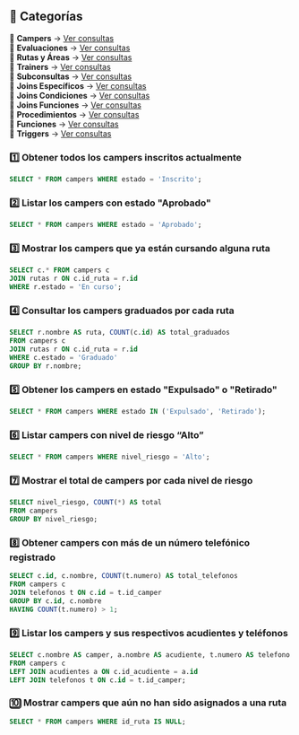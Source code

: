 ## 📂 Categorías  

📌 **Campers** → [Ver consultas](consultas-sql/1.campers/)  
📌 **Evaluaciones** → [Ver consultas](consultas-sql/2.evaluaciones/)  
📌 **Rutas y Áreas** → [Ver consultas](consultas-sql/3.rutas_Areas/)  
📌 **Trainers** → [Ver consultas](consultas-sql/4.trainers/)  
📌 **Subconsultas** → [Ver consultas](consultas-sql/5.SubConsultas/)  
📌 **Joins Específicos** → [Ver consultas](consultas-sql/7.Joins_específicos/)  
📌 **Joins Condiciones** → [Ver consultas](consultas-sql/8.joins_condiciones/)  
📌 **Joins Funciones** → [Ver consultas](consultas-sql/9.joins_Funciones/)  
📌 **Procedimientos** → [Ver consultas](consultas-sql/10.procedimientos/)  
📌 **Funciones** → [Ver consultas](consultas-sql/11.funciones/)  
📌 **Triggers** → [Ver consultas](consultas-sql/12.triggers/)  

### 1️⃣ Obtener todos los campers inscritos actualmente
```sql
SELECT * FROM campers WHERE estado = 'Inscrito';
```

### 2️⃣ Listar los campers con estado "Aprobado"
```sql
SELECT * FROM campers WHERE estado = 'Aprobado';
```

### 3️⃣ Mostrar los campers que ya están cursando alguna ruta
```sql
SELECT c.* FROM campers c
JOIN rutas r ON c.id_ruta = r.id
WHERE r.estado = 'En curso';
```

### 4️⃣ Consultar los campers graduados por cada ruta
```sql
SELECT r.nombre AS ruta, COUNT(c.id) AS total_graduados
FROM campers c
JOIN rutas r ON c.id_ruta = r.id
WHERE c.estado = 'Graduado'
GROUP BY r.nombre;
```

### 5️⃣ Obtener los campers en estado "Expulsado" o "Retirado"
```sql
SELECT * FROM campers WHERE estado IN ('Expulsado', 'Retirado');
```

### 6️⃣ Listar campers con nivel de riesgo “Alto”
```sql
SELECT * FROM campers WHERE nivel_riesgo = 'Alto';
```

### 7️⃣ Mostrar el total de campers por cada nivel de riesgo
```sql
SELECT nivel_riesgo, COUNT(*) AS total
FROM campers
GROUP BY nivel_riesgo;
```

### 8️⃣ Obtener campers con más de un número telefónico registrado
```sql
SELECT c.id, c.nombre, COUNT(t.numero) AS total_telefonos
FROM campers c
JOIN telefonos t ON c.id = t.id_camper
GROUP BY c.id, c.nombre
HAVING COUNT(t.numero) > 1;
```

### 9️⃣ Listar los campers y sus respectivos acudientes y teléfonos
```sql
SELECT c.nombre AS camper, a.nombre AS acudiente, t.numero AS telefono
FROM campers c
LEFT JOIN acudientes a ON c.id_acudiente = a.id
LEFT JOIN telefonos t ON c.id = t.id_camper;
```

### 🔟 Mostrar campers que aún no han sido asignados a una ruta
```sql
SELECT * FROM campers WHERE id_ruta IS NULL;
```

